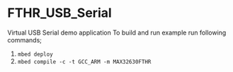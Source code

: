 # FTHR_USB_Serial
Virtual USB Serial demo application
To build and run example run following commands;
1. `mbed deploy`
2. `mbed compile -c -t GCC_ARM -m MAX32630FTHR`
